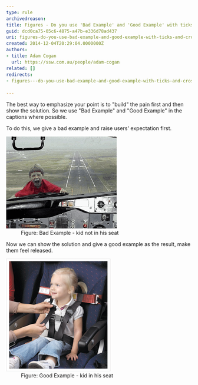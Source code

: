 ```yaml
---
type: rule
archivedreason: 
title: Figures - Do you use 'Bad Example' and 'Good Example' with ticks and crosses in captions?
guid: dcd0ca75-05c6-4875-a47b-e336d78ad437
uri: figures-do-you-use-bad-example-and-good-example-with-ticks-and-crosses-in-captions
created: 2014-12-04T20:29:04.0000000Z
authors:
- title: Adam Cogan
  url: https://ssw.com.au/people/adam-cogan
related: []
redirects:
- figures---do-you-use-bad-example-and-good-example-with-ticks-and-crosses-in-captions

---
```


The best way to emphasize your point is to "build" the pain first and then show the solution. So we use "Bad Example" and "Good Example" in the captions where possible.

<!--endintro-->

To do this, we give a bad example and raise users' expectation first.
<dl class="badImage"><dt><img alt="bad example" src="ImageBadExample.gif"></dt><dd>Figure: Bad Example - kid not in his seat</dd></dl>
Now we can show the solution and give a good example as the result, make them feel released.
<dl class="goodImage"><dt><img alt="good example" src="kid-in-airplane-seat.jpg"></dt><dd>Figure: Good Example - kid in his seat</dd></dl>
